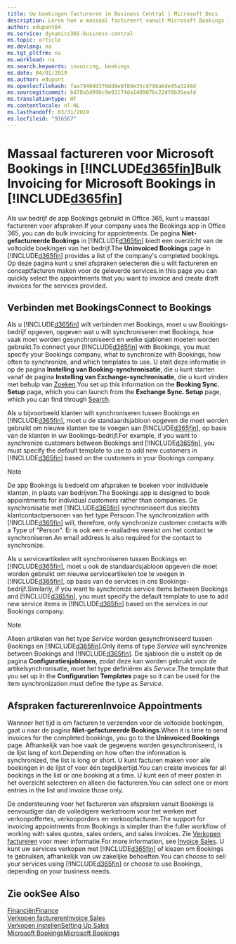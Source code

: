```yaml
---
title: Uw boekingen factureren in Business Central | Microsoft Docs
description: Leren hoe u massaal factureert vanuit Microsoft Bookings in Business Central.
author: edupont04
ms.service: dynamics365-business-central
ms.topic: article
ms.devlang: na
ms.tgt_pltfrm: na
ms.workload: na
ms.search.keywords: invoicing, bookings
ms.date: 04/01/2019
ms.author: edupont
ms.openlocfilehash: faa7946dd376dd8e0f89e35cd798a6de45a3248d
ms.sourcegitcommit: bd78a5d990c9e83174da1409076c22df8b35eafd
ms.translationtype: HT
ms.contentlocale: nl-NL
ms.lasthandoff: 03/31/2019
ms.locfileid: "916567"
---
```

# <a name="bulk-invoicing-for-microsoft-bookings-in-included365finincludesd365finmdmd"></a><span data-ttu-id="33034-103">Massaal factureren voor Microsoft Bookings in [!INCLUDE[d365fin](includes/d365fin_md.md)]</span><span class="sxs-lookup"><span data-stu-id="33034-103">Bulk Invoicing for Microsoft Bookings in [!INCLUDE[d365fin](includes/d365fin_md.md)]</span></span>
<span data-ttu-id="33034-104">Als uw bedrijf de app Bookings gebruikt in Office 365, kunt u massaal factureren voor afspraken.</span><span class="sxs-lookup"><span data-stu-id="33034-104">If your company uses the Bookings app in Office 365, you can do bulk invoicing for appointments.</span></span> <span data-ttu-id="33034-105">De pagina **Niet-gefactureerde Bookings** in [!INCLUDE[d365fin](includes/d365fin_md.md)] biedt een overzicht van de voltooide boekingen van het bedrijf.</span><span class="sxs-lookup"><span data-stu-id="33034-105">The **Uninvoiced Bookings** page in [!INCLUDE[d365fin](includes/d365fin_md.md)] provides a list of the company's completed bookings.</span></span> <span data-ttu-id="33034-106">Op deze pagina kunt u snel afspraken selecteren die u wilt factureren en conceptfacturen maken voor de geleverde services.</span><span class="sxs-lookup"><span data-stu-id="33034-106">In this page you can quickly select the appointments that you want to invoice and create draft invoices for the services provided.</span></span>  

## <a name="connect-to-bookings"></a><span data-ttu-id="33034-107">Verbinden met Bookings</span><span class="sxs-lookup"><span data-stu-id="33034-107">Connect to Bookings</span></span>
<span data-ttu-id="33034-108">Als u [!INCLUDE[d365fin](includes/d365fin_md.md)] wilt verbinden met Bookings, moet u uw Bookings-bedrijf opgeven, opgeven wat u wilt synchroniseren met Bookings, hoe vaak moet worden gesynchroniseerd en welke sjablonen moeten worden gebruikt.</span><span class="sxs-lookup"><span data-stu-id="33034-108">To connect your [!INCLUDE[d365fin](includes/d365fin_md.md)] with Bookings, you must specify your Bookings company, what to synchronize with Bookings, how often to synchronize, and which templates to use.</span></span> <span data-ttu-id="33034-109">U stelt deze informatie in op de pagina **Instelling van Booking-synchronisatie**, die u kunt starten vanaf de pagina **Instelling van Exchange-synchronisatie**, die u kunt vinden met behulp van [Zoeken](ui-search.md).</span><span class="sxs-lookup"><span data-stu-id="33034-109">You set up this information on the **Booking Sync. Setup** page, which you can launch from the **Exchange Sync. Setup** page, which you can find through [Search](ui-search.md).</span></span>  

<span data-ttu-id="33034-110">Als u bijvoorbeeld klanten wilt synchroniseren tussen Bookings en [!INCLUDE[d365fin](includes/d365fin_md.md)], moet u de standaardsjabloon opgeven die moet worden gebruikt om nieuwe klanten toe te voegen aan [!INCLUDE[d365fin](includes/d365fin_md.md)], op basis van de klanten in uw Bookings-bedrijf.</span><span class="sxs-lookup"><span data-stu-id="33034-110">For example, if you want to synchronize customers between Bookings and [!INCLUDE[d365fin](includes/d365fin_md.md)], you must specify the default template to use to add new customers in [!INCLUDE[d365fin](includes/d365fin_md.md)] based on the customers in your Bookings company.</span></span>  

> [!NOTE]
> <span data-ttu-id="33034-111">De app Bookings is bedoeld om afspraken te boeken voor individuele klanten, in plaats van bedrijven.</span><span class="sxs-lookup"><span data-stu-id="33034-111">The Bookings app is designed to book appointments for individual customers rather than companies.</span></span> <span data-ttu-id="33034-112">De synchronisatie met [!INCLUDE[d365fin](includes/d365fin_md.md)] synchroniseert dus slechts klantcontactpersonen van het type Persoon.</span><span class="sxs-lookup"><span data-stu-id="33034-112">The synchronization with [!INCLUDE[d365fin](includes/d365fin_md.md)] will, therefore, only synchronize customer contacts with a Type of "Person".</span></span> <span data-ttu-id="33034-113">Er is ook een e-mailadres vereist om het contact te synchroniseren.</span><span class="sxs-lookup"><span data-stu-id="33034-113">An email address is also required for the contact to synchronize.</span></span>  

<span data-ttu-id="33034-114">Als u serviceartikelen wilt synchroniseren tussen Bookings en [!INCLUDE[d365fin](includes/d365fin_md.md)], moet u ook de standaardsjabloon opgeven die moet worden gebruikt om nieuwe serviceartikelen toe te voegen in [!INCLUDE[d365fin](includes/d365fin_md.md)], op basis van de services in ons Bookings-bedrijf.</span><span class="sxs-lookup"><span data-stu-id="33034-114">Similarly, if you want to synchronize service items between Bookings and [!INCLUDE[d365fin](includes/d365fin_md.md)], you must specify the default template to use to add new service items in [!INCLUDE[d365fin](includes/d365fin_md.md)] based on the services in our Bookings company.</span></span>  

> [!NOTE]
> <span data-ttu-id="33034-115">Alleen artikelen van het type *Service* worden gesynchroniseerd tussen Bookings en [!INCLUDE[d365fin](includes/d365fin_md.md)].</span><span class="sxs-lookup"><span data-stu-id="33034-115">Only items of type *Service* will synchronize between Bookings and [!INCLUDE[d365fin](includes/d365fin_md.md)].</span></span> <span data-ttu-id="33034-116">De sjabloon die u instelt op de pagina **Configuratiesjablonen**, zodat deze kan worden gebruikt voor de artikelsynchronisatie, moet het type definiëren als *Service*.</span><span class="sxs-lookup"><span data-stu-id="33034-116">The template that you set up in the **Configuration Templates** page so it can be used for the item synchronization must define the type as *Service*.</span></span>

## <a name="invoice-appointments"></a><span data-ttu-id="33034-117">Afspraken factureren</span><span class="sxs-lookup"><span data-stu-id="33034-117">Invoice Appointments</span></span>
<span data-ttu-id="33034-118">Wanneer het tijd is om facturen te verzenden voor de voltooide boekingen, gaat u naar de pagina **Niet-gefactureerde Bookings**.</span><span class="sxs-lookup"><span data-stu-id="33034-118">When it is time to send invoices for the completed bookings, you go to the **Uninvoiced Bookings** page.</span></span> <span data-ttu-id="33034-119">Afhankelijk van hoe vaak de gegevens worden gesynchroniseerd, is de lijst lang of kort.</span><span class="sxs-lookup"><span data-stu-id="33034-119">Depending on how often the information is synchronized, the list is long or short.</span></span> <span data-ttu-id="33034-120">U kunt facturen maken voor alle boekingen in de lijst of voor één tegelijkertijd.</span><span class="sxs-lookup"><span data-stu-id="33034-120">You can create invoices for all bookings in the list or one booking at a time.</span></span> <span data-ttu-id="33034-121">U kunt een of meer posten in het overzicht selecteren en alleen die factureren.</span><span class="sxs-lookup"><span data-stu-id="33034-121">You can select one or more entries in the list and invoice those only.</span></span>  

<span data-ttu-id="33034-122">De ondersteuning voor het factureren van afspraken vanuit Bookings is eenvoudiger dan de volledigere werkstroom voor het werken met verkoopoffertes, verkooporders en verkoopfacturen.</span><span class="sxs-lookup"><span data-stu-id="33034-122">The support for invoicing appointments from Bookings is simpler than the fuller workflow of working with sales quotes, sales orders, and sales invoices.</span></span> <span data-ttu-id="33034-123">Zie [Verkopen factureren](sales-how-invoice-sales.md) voor meer informatie.</span><span class="sxs-lookup"><span data-stu-id="33034-123">For more information, see [Invoice Sales](sales-how-invoice-sales.md).</span></span> <span data-ttu-id="33034-124">U kunt uw services verkopen met [!INCLUDE[d365fin](includes/d365fin_md.md)] of kiezen om Bookings te gebruiken, afhankelijk van uw zakelijke behoeften.</span><span class="sxs-lookup"><span data-stu-id="33034-124">You can choose to sell your services using [!INCLUDE[d365fin](includes/d365fin_md.md)] or choose to use Bookings, depending on your business needs.</span></span>  

## <a name="see-also"></a><span data-ttu-id="33034-125">Zie ook</span><span class="sxs-lookup"><span data-stu-id="33034-125">See Also</span></span>
[<span data-ttu-id="33034-126">Financiën</span><span class="sxs-lookup"><span data-stu-id="33034-126">Finance</span></span>](finance.md)  
[<span data-ttu-id="33034-127">Verkopen factureren</span><span class="sxs-lookup"><span data-stu-id="33034-127">Invoice Sales</span></span>](sales-how-invoice-sales.md)  
[<span data-ttu-id="33034-128">Verkopen instellen</span><span class="sxs-lookup"><span data-stu-id="33034-128">Setting Up Sales</span></span>](sales-setup-sales.md)  
[<span data-ttu-id="33034-129">Microsoft Bookings</span><span class="sxs-lookup"><span data-stu-id="33034-129">Microsoft Bookings</span></span>](https://products.office.com/en-us/business/scheduling-and-booking-app)  
